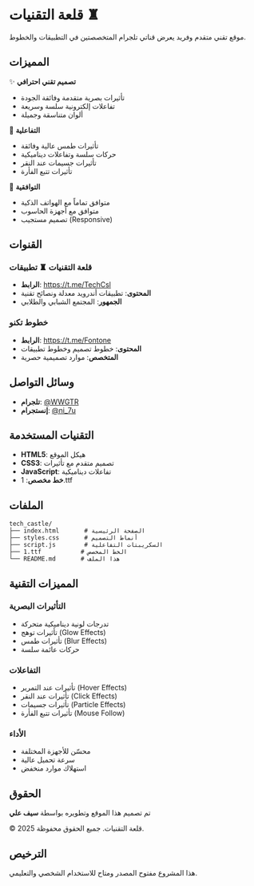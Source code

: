 # قلعة التقنيات ♜︎

موقع تقني متقدم وفريد يعرض قناتي تلجرام المتخصصتين في التطبيقات والخطوط.

## المميزات

✨ **تصميم تقني احترافي**
- تأثيرات بصرية متقدمة وفائقة الجودة
- تفاعلات إلكترونية سلسة وسريعة
- ألوان متناسقة وجميلة

🎨 **التفاعلية**
- تأثيرات طمس عالية وفائقة
- حركات سلسة وتفاعلات ديناميكية
- تأثيرات جسيمات عند النقر
- تأثيرات تتبع الفأرة

📱 **التوافقية**
- متوافق تماماً مع الهواتف الذكية
- متوافق مع أجهزة الحاسوب
- تصميم مستجيب (Responsive)

## القنوات

### قلعة التقنيات ♜︎ تطبيقات
- **الرابط**: https://t.me/TechCsl
- **المحتوى**: تطبيقات أندرويد معدلة ونصائح تقنية
- **الجمهور**: المجتمع الشبابي والطلابي

### خطوط تكنو
- **الرابط**: https://t.me/Fontone
- **المحتوى**: خطوط تصميم وخطوط تطبيقات
- **المتخصص**: موارد تصميمية حصرية

## وسائل التواصل

- **تلجرام**: [@WWGTR](https://t.me/WWGTR)
- **إنستجرام**: [@ni_7u](https://instagram.com/ni_7u)

## التقنيات المستخدمة

- **HTML5**: هيكل الموقع
- **CSS3**: تصميم متقدم مع تأثيرات
- **JavaScript**: تفاعلات ديناميكية
- **خط مخصص**: 1.ttf

## الملفات

```
tech_castle/
├── index.html       # الصفحة الرئيسية
├── styles.css       # أنماط التصميم
├── script.js        # السكريبتات التفاعلية
├── 1.ttf           # الخط المخصص
└── README.md       # هذا الملف
```

## المميزات التقنية

### التأثيرات البصرية
- تدرجات لونية ديناميكية متحركة
- تأثيرات توهج (Glow Effects)
- تأثيرات طمس (Blur Effects)
- حركات عائمة سلسة

### التفاعلات
- تأثيرات عند التمرير (Hover Effects)
- تأثيرات عند النقر (Click Effects)
- تأثيرات جسيمات (Particle Effects)
- تأثيرات تتبع الفأرة (Mouse Follow)

### الأداء
- محسّن للأجهزة المختلفة
- سرعة تحميل عالية
- استهلاك موارد منخفض

## الحقوق

تم تصميم هذا الموقع وتطويره بواسطة **سيف علي**

© 2025 قلعة التقنيات. جميع الحقوق محفوظة.

## الترخيص

هذا المشروع مفتوح المصدر ومتاح للاستخدام الشخصي والتعليمي.

